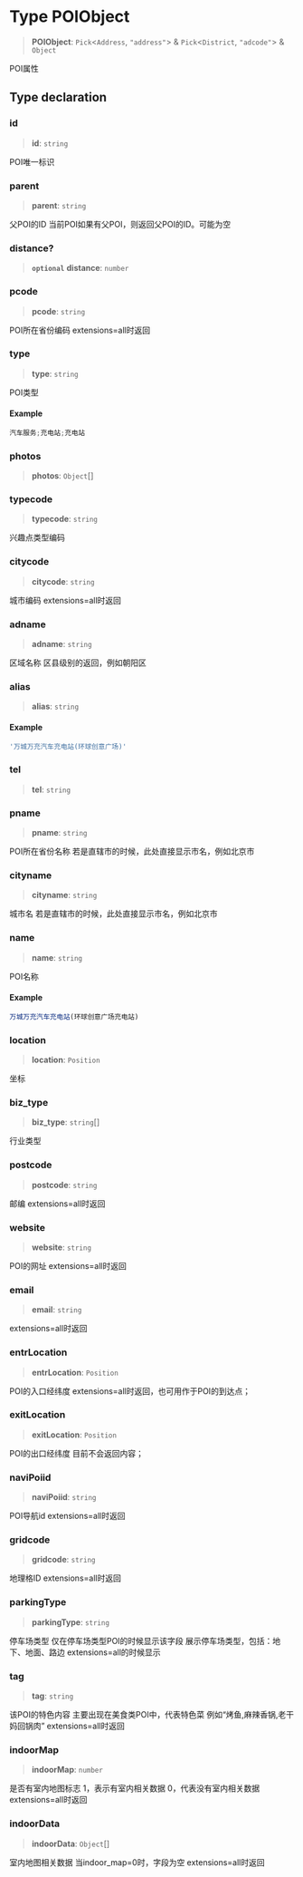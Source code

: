 # Type POIObject

> **POIObject**: `Pick`\<`Address`, `"address"`\> & `Pick`\<`District`, `"adcode"`\> & `Object`

POI属性

## Type declaration

### id

> **id**: `string`

POI唯一标识

### parent

> **parent**: `string`

父POI的ID
当前POI如果有父POI，则返回父POI的ID。可能为空

### distance?

> **`optional`** **distance**: `number`

### pcode

> **pcode**: `string`

POI所在省份编码
extensions=all时返回

### type

> **type**: `string`

POI类型

#### Example

```ts
汽车服务;充电站;充电站
```

### photos

> **photos**: `Object`[]

### typecode

> **typecode**: `string`

兴趣点类型编码

### citycode

> **citycode**: `string`

城市编码
extensions=all时返回

### adname

> **adname**: `string`

区域名称
区县级别的返回，例如朝阳区

### alias

> **alias**: `string`

#### Example

```ts
'万城万充汽车充电站(环球创意广场)'
```

### tel

> **tel**: `string`

### pname

> **pname**: `string`

POI所在省份名称
若是直辖市的时候，此处直接显示市名，例如北京市

### cityname

> **cityname**: `string`

城市名
若是直辖市的时候，此处直接显示市名，例如北京市

### name

> **name**: `string`

POI名称

#### Example

```ts
万城万充汽车充电站(环球创意广场充电站)
```

### location

> **location**: `Position`

坐标

### biz\_type

> **biz\_type**: `string`[]

行业类型

### postcode

> **postcode**: `string`

邮编
extensions=all时返回

### website

> **website**: `string`

POI的网址
extensions=all时返回

### email

> **email**: `string`

extensions=all时返回

### entrLocation

> **entrLocation**: `Position`

POI的入口经纬度
extensions=all时返回，也可用作于POI的到达点；

### exitLocation

> **exitLocation**: `Position`

POI的出口经纬度
目前不会返回内容；

### naviPoiid

> **naviPoiid**: `string`

POI导航id
extensions=all时返回

### gridcode

> **gridcode**: `string`

地理格ID
extensions=all时返回

### parkingType

> **parkingType**: `string`

停车场类型
仅在停车场类型POI的时候显示该字段
展示停车场类型，包括：地下、地面、路边
extensions=all的时候显示

### tag

> **tag**: `string`

该POI的特色内容
 主要出现在美食类POI中，代表特色菜
例如“烤鱼,麻辣香锅,老干妈回锅肉”
extensions=all时返回

### indoorMap

> **indoorMap**: `number`

是否有室内地图标志
1，表示有室内相关数据
0，代表没有室内相关数据
extensions=all时返回

### indoorData

> **indoorData**: `Object`[]

室内地图相关数据
当indoor_map=0时，字段为空
extensions=all时返回
